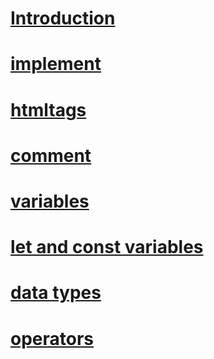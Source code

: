 # [Introduction](./MARK%20DOWN/1.introduction.md)
# [implement](./MARK%20DOWN/2.%20implement.md)
# [htmltags](./MARK%20DOWN/3.htmltags.md)
# [comment](./MARK%20DOWN/4.comment.md)
# [variables](./MARK%20DOWN/5.variables.md)
# [let and const variables](./MARK%20DOWN/6.let%20and%20const%20variables.md)
# [data types](./MARK%20DOWN/7.data%20types.md)
# [operators](./MARK%20DOWN/8.operators.md)